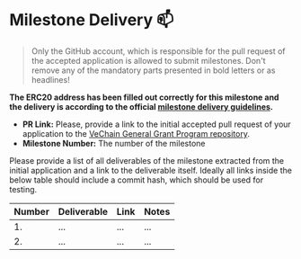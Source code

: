 # Milestone Delivery :mailbox:

> Only the GitHub account, which is responsible for the pull request of the accepted application is allowed to submit milestones. Don't remove any of the mandatory parts presented in bold letters or as headlines!

**The ERC20 address has been filled out correctly for this milestone and the delivery is according to the official [milestone delivery guidelines](https://github.com/vechain/Grant-Program/tree/main/milestone-delivery).**  

* **PR Link:** Please, provide a link to the initial accepted pull request of your application to the [VeChain General Grant Program repository](https://github.com/vechain/Grant-Program). 
* **Milestone Number:** The number of the milestone

Please provide a list of all deliverables of the milestone extracted from the initial application and a link to the deliverable itself. Ideally all links inside the below table should include a commit hash, which should be used for testing.

| Number | Deliverable | Link | Notes |
| ------------- | ------------- | ------------- |------------- |
| 1. | ... |...| ...| 
| 2.  | ... |...| ...| 
